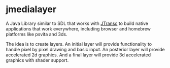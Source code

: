 # jmedialayer

A Java Library similar to SDL that works with [JTransc](http://blog.jtransc.com/) to build native applications that work everywhere,
including browser and homebrew platforms like psvita and 3ds.

The idea is to create layers. An initial layer will provide functionality to handle pixel by pixel drawing and basic input. 
An posterior layer will provide accelerated 2d graphics.
And a final layer will provide 3d accelerated graphics with shader support.
